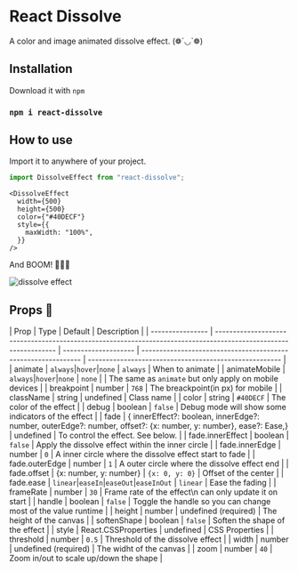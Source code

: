 # React Dissolve

A color and image animated dissolve effect. (❁´◡`❁)

## Installation

Download it with `npm`

### `npm i react-dissolve`

## How to use

Import it to anywhere of your project.

```ts
import DissolveEffect from "react-dissolve";
```

```tsx
<DissolveEffect
  width={500}
  height={500}
  color={"#40DECF"}
  style={{
    maxWidth: "100%",
  }}
/>
```

And BOOM! 🌟🌟🌟

![dissolve effect](dissolve-effect.gif)

## Props 🍞

| Prop             | Type                                                                                                            | Default              | Description                                                   |
| ---------------- | --------------------------------------------------------------------------------------------------------------- | -------------------- | ------------------------------------------------------------- | ------------------------------------------------------ |
| animate          | `always`\|`hover`\|`none`                                                                                       | `always`             | When to animate                                               |
| animateMobile    | `always`\|`hover`\|`none`                                                                                       | `none`               |                                                               | The same as `animate` but only apply on mobile devices |
| breakpoint       | number                                                                                                          | `768`                | The breackpoint(in px) for mobile                             |
| className        | string                                                                                                          | undefined            | Class name                                                    |
| color            | string                                                                                                          | `#40DECF`            | The color of the effect                                       |
| debug            | boolean                                                                                                         | `false`              | Debug mode will show some indicators of the effect            |
| fade             | { innerEffect?: boolean, innerEdge?: number, outerEdge?: number, offset?: {x: number, y: number}, ease?: Ease,} | undefined            | To control the effect. See below.                             |
| fade.innerEffect | boolean                                                                                                         | `false`              | Apply the dissolve effect within the inner circle             |
| fade.innerEdge   | number                                                                                                          | `0`                  | A inner circle where the dissolve effect start to fade        |
| fade.outerEdge   | number                                                                                                          | `1`                  | A outer circle where the dissolve effect end                  |
| fade.offset      | {x: number, y: number}                                                                                          | `{x: 0, y: 0}`       | Offset of the center                                          |
| fade.ease        | `linear`\|`easeIn`\|`easeOut`\|`easeInOut`                                                                      | `linear`             | Ease the fading                                               |
| frameRate        | number                                                                                                          | `30`                 | Frame rate of the effect\n can only update it on start        |
| handle           | boolean                                                                                                         | `false`              | Toggle the handle so you can change most of the value runtime |
| height           | number                                                                                                          | undefined (required) | The height of the canvas                                      |
| softenShape      | boolean                                                                                                         | `false`              | Soften the shape of the effect                                |
| style            | React.CSSProperties                                                                                             | undefined            | CSS Properties                                                |
| threshold        | number                                                                                                          | `0.5`                | Threshold of the dissolve effect                              |
| width            | number                                                                                                          | undefined (required) | The widht of the canvas                                       |
| zoom             | number                                                                                                          | `40`                 | Zoom in/out to scale up/down the shape                        |
